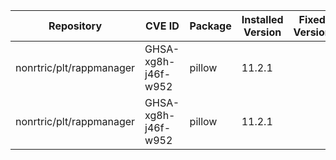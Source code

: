 | Repository               | CVE ID              | Package | Installed Version | Fixed Version | Severity | Type   |
|--------------------------|-------------------|---------|-----------------|---------------|----------|--------|
| nonrtric/plt/rappmanager | GHSA-xg8h-j46f-w952 | pillow  | 11.2.1          |               | High     | python |
| nonrtric/plt/rappmanager | GHSA-xg8h-j46f-w952 | pillow  | 11.2.1          |               | High     | python |
